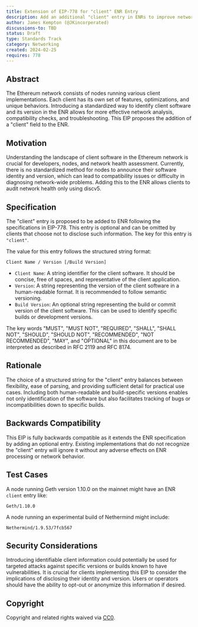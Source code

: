 ```yaml
---
title: Extension of EIP-778 for "client" ENR Entry
description: Add an additional "client" entry in ENRs to improve network health.
author: James Kempton (@JKincorperated)
discussions-to: TBD
status: Draft
type: Standards Track
category: Networking
created: 2024-02-25
requires: 778
---
```


## Abstract

The Ethereum network consists of nodes running various client implementations. Each client has its own set of features, optimizations, and unique behaviors. Introducing a standardized way to identify client software and its version in the ENR allows for more effective network analysis, compatibility checks, and troubleshooting. This EIP proposes the addition of a "client" field to the ENR.

## Motivation

Understanding the landscape of client software in the Ethereum network is crucial for developers, nodes, and network health assessment. Currently, there is no standardized method for nodes to announce their software identity and version, which can lead to compatibility issues or difficulty in diagnosing network-wide problems. Adding this to the ENR allows clients to audit network health only using discv5.

## Specification

The "client" entry is proposed to be added to ENR following the specifications in EIP-778. This entry is optional and can be omitted by clients that choose not to disclose such information. The key for this entry is `"client"`.

The value for this entry follows the structured string format:
```
Client Name / Version [/Build Version]
```
- `Client Name`: A string identifier for the client software. It should be concise, free of spaces, and representative of the client application.
- `Version`: A string representing the version of the client software in a human-readable format. It is recommended to follow semantic versioning.
- `Build Version`: An optional string representing the build or commit version of the client software. This can be used to identify specific builds or development versions.

The key words "MUST", "MUST NOT", "REQUIRED", "SHALL", "SHALL NOT", "SHOULD", "SHOULD NOT", "RECOMMENDED", "NOT RECOMMENDED", "MAY", and "OPTIONAL" in this document are to be interpreted as described in RFC 2119 and RFC 8174.



## Rationale

The choice of a structured string for the "client" entry balances between flexibility, ease of parsing, and providing sufficient detail for practical use cases. Including both human-readable and build-specific versions enables not only identification of the software but also facilitates tracking of bugs or incompatibilities down to specific builds.

## Backwards Compatibility

This EIP is fully backwards compatible as it extends the ENR specification by adding an optional entry. Existing implementations that do not recognize the "client" entry will ignore it without any adverse effects on ENR processing or network behavior.

## Test Cases

A node running Geth version 1.10.0 on the mainnet might have an ENR `client` entry like:
```
Geth/1.10.0
```

A node running an experimental build of Nethermind might include:
```
Nethermind/1.9.53/7fcb567
```

## Security Considerations

Introducing identifiable client information could potentially be used for targeted attacks against specific versions or builds known to have vulnerabilities. It is crucial for clients implementing this EIP to consider the implications of disclosing their identity and version. Users or operators should have the ability to opt-out or anonymize this information if desired.

## Copyright

Copyright and related rights waived via [CC0](../LICENSE.md).
